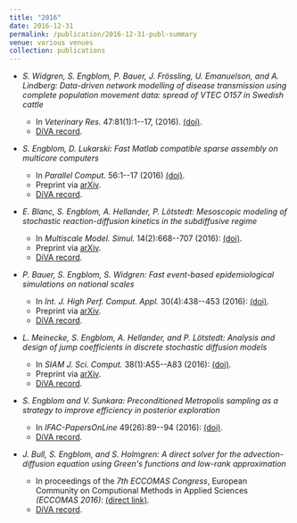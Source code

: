 ```yaml
---
title: "2016"
date: 2016-12-31
permalink: /publication/2016-12-31-publ-summary
venue: various venues
collection: publications
---
```


*   _S. Widgren, S. Engblom, P. Bauer, J. Frössling, U. Emanuelson, and A. Lindberg: Data-driven network modelling of disease transmission using complete population movement data: spread of VTEC O157 in Swedish cattle_
    
    *   In _Veterinary Res._ 47:81(1):1--17, (2016). [(doi)](http://dx.doi.org/10.1186/s13567-016-0366-5).
    *   [DiVA record](http://urn.kb.se/resolve?urn=urn:nbn:se:uu:diva-300846).
*   _S. Engblom, D. Lukarski: Fast Matlab compatible sparse assembly on multicore computers_
    
    *   In _Parallel Comput._ 56:1--17 (2016) [(doi)](http://dx.doi.org/10.1016/j.parco.2016.04.001).
    *   Preprint via [arXiv](http://arxiv.org/abs/1406.1066).
    *   [DiVA record](http://urn.kb.se/resolve?urn=urn:nbn:se:uu:diva-230821).
*   _E. Blanc, S. Engblom, A. Hellander, P. Lötstedt: Mesoscopic modeling of stochastic reaction-diffusion kinetics in the subdiffusive regime_
    
    *   In _Multiscale Model. Simul._ 14(2):668--707 (2016): [(doi)](http://dx.doi.org/10.1137/15M1013110).
    *   Preprint via [arXiv](http://arxiv.org/abs/1503.07009).
    *   [DiVA record](http://urn.kb.se/resolve?urn=urn:nbn:se:uu:diva-291970).
*   _P. Bauer, S. Engblom, S. Widgren: Fast event-based epidemiological simulations on national scales_
    
    *   In _Int. J. High Perf. Comput. Appl._ 30(4):438--453 (2016): [(doi)](http://dx.doi.org/10.1177/1094342016635723).
    *   Preprint via [arXiv](http://arxiv.org/abs/1502.02908).
    *   [DiVA record](http://urn.kb.se/resolve?urn=urn:nbn:se:uu:diva-264751).
*   _L. Meinecke, S. Engblom, A. Hellander, and P. Lötstedt: Analysis and design of jump coefficients in discrete stochastic diffusion models_
    
    *   In _SIAM J. Sci. Comput._ 38(1):A55--A83 (2016): [(doi)](http://dx.doi.org/10.1137/15M101110X).
    *   Preprint via [arXiv](http://arxiv.org/abs/1503.01653).
    *   [DiVA record](http://urn.kb.se/resolve?urn=urn:nbn:se:uu:diva-272192).
*   _S. Engblom and V. Sunkara: Preconditioned Metropolis sampling as a strategy to improve efficiency in posterior exploration_
    
    *   In _IFAC-PapersOnLine_ 49(26):89--94 (2016): [(doi)](http://dx.doi.org/10.1016/j.ifacol.2016.12.108).
    *   [DiVA record](http://urn.kb.se/resolve?urn=urn:nbn:se:uu:diva-312901).
*   _J. Bull, S. Engblom, and S. Holmgren: A direct solver for the advection-diffusion equation using Green's functions and low-rank approximation_
    
    *   In proceedings of the _7th ECCOMAS Congress_, European Community on Computional Methods in Applied Sciences _(ECCOMAS 2016)_: [(direct link)](http://www.eccomas2016.org/proceedings/pdf/5822.pdf).
    *   [DiVA record](http://urn.kb.se/resolve?urn=urn:nbn:se:uu:diva-304489).
